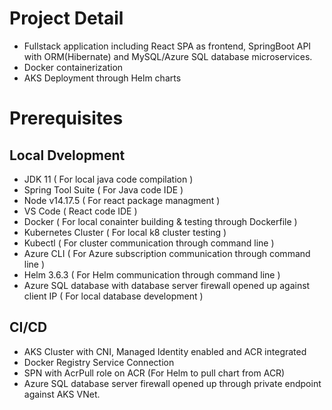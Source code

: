 
# Project Detail
- Fullstack application including React SPA as frontend, SpringBoot API with ORM(Hibernate) and MySQL/Azure SQL database microservices.
- Docker containerization
- AKS Deployment through Helm charts

# Prerequisites

##  Local Dvelopment
- JDK 11 ( For local java code compilation )
- Spring Tool Suite ( For Java code IDE )
- Node v14.17.5 ( For react package managment )
- VS Code ( React code IDE )
- Docker ( For local conainter building & testing through Dockerfile )
- Kubernetes Cluster ( For local k8 cluster testing )
- Kubectl ( For cluster communication through command line )
- Azure CLI ( For Azure subscription communication through command line )
- Helm 3.6.3 ( For Helm communication through command line )
- Azure SQL database with database server firewall opened up against client IP ( For local database development )

## CI/CD 
- AKS Cluster with CNI, Managed Identity enabled and ACR integrated
- Docker Registry Service Connection
- SPN with AcrPull role on ACR (For Helm to pull chart from ACR)
- Azure SQL database server firewall opened up through private endpoint against AKS VNet.
